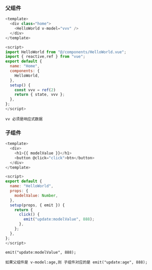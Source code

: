 ### 父组件
```js
<template>
  <div class="home">
    <HelloWorld v-model="vvv" />
  </div>
</template>

<script>
import HelloWorld from "@/components/HelloWorld.vue";
import { reactive,ref } from "vue";
export default {
  name: "Home",
  components: {
    HelloWorld,
  },
  setup() {
    const vvv = ref(2)
    return { state, vvv };
  },
};
</script>
```

`vv 必须是响应式数据`

### 子组件
```js
<template>
  <div>
    <h1>{{ modelValue }}</h1>
    <button @click="click">btn</button>
  </div>
</template>

<script>
export default {
  name: "HelloWorld",
  props: {
    modelValue: Number,
  },
  setup(props, { emit }) {
    return {
      click() {
        emit("update:modelValue", 888);
      },
    };
  },
};
</script>
```
`emit("update:modelValue", 888);`

`如果父组件是 v-model:age,则 子组件对应的是 emit("update:age", 888);`